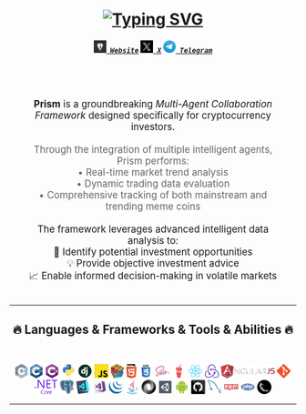 <h1 align="center">
  <a href="https://git.io/typing-svg"><img src="https://readme-typing-svg.herokuapp.com?font=Fira+Code&duration=3000&pause=500&color=17ABF7&center=true&multiline=true&width=600&height=100&lines=Prism;Groundbreaking+Multi-Agent+Collaboration+Framework+" alt="Typing SVG" /></a>
</h1>

<h5 align="center">
  <code><a href="https://prismterminal.online/" title="Prism Website"><img width="22" src="images/prism.png"> Website</a></code>
  <code><a href="https://x.com/prism_terminal" title="X Profile"><img width="22" src="images/X_icon.svg"> X</a></code>
  <code><a href="https://t.me/prismterminal_bot" title="Telegram Channel"><img width="22" src="images/Telegram.svg"> Telegram</a></code>
</h5>

<br>

<br>

<p align="center" style="font-size: 1.2em; max-width: 900px; margin: 0 auto; padding: 20px;">
  <b>Prism</b> is a groundbreaking <i>Multi-Agent Collaboration Framework</i> designed specifically for cryptocurrency investors.
  <br><br>
  <span style="color: #666;">
    Through the integration of multiple intelligent agents, Prism performs:
    <br>
    • Real-time market trend analysis<br>
    • Dynamic trading data evaluation<br>
    • Comprehensive tracking of both mainstream and trending meme coins
  </span>
  <br><br>
  The framework leverages advanced intelligent data analysis to:
  <br>
  🎯 Identify potential investment opportunities<br>
  💡 Provide objective investment advice<br>
  📈 Enable informed decision-making in volatile markets
</p>

<hr><h2 align="center">🔥 Languages & Frameworks & Tools & Abilities 🔥</h2>
<br>
<p align="center">
  <code><img title="C" height="25" src="images/c.svg"></code>
  <code><img title="C++" height="25" src="images/cpp.svg"></code>
  <code><img title="C#" height="25" src="images/cSharp.svg"></code>
  <code><img title="Python" height="25" src="images/python-original.svg"></code>
  <code><img title="Django" height="25" src="images/django.png"></code>
  <code><img title="Javascript" height="25" src="images/javascript.svg"></code>
  <code><img title="Problem Solving" height="25" src="images/problemSolving.png"></code>
  <code><img title="HTML5" height="25" src="images/html5.svg"></code>
  <code><img title="CSS" height="25" src="images/css.svg"></code>
  <code><img title="SASS" height="25" src="images/sass.svg"></code>
  <code><img title="Gulp" height="25" src="images/gulp.svg"></code>
  <code><img title="React" height="25" src="images/react-original.svg"></code>
  <code><img title="Redux" height="25" src="images/redux.svg"></code>
  <code><img title="AngularJS" height="25" src="images/angularjs.png"></code>
  <code><img title="Git" height="25" src="images/git-original.svg"></code>
  <code><img title=".NetCore" height="25" src="images/dotnetcore.svg"></code>
  <code><img title="PostgreSQL" height="25" src="images/postgresql.svg"></code>
  <code><img title="Visual Studio Code" height="25" src="images/vscode.png"></code>
  <code><img title="Microsoft Visual Studio" height="25" src="images/visualstudio.png"></code>
  <code><img title="JQuery" height="25" src="images/jquery-original.svg"></code>
  <code><img title="Java" height="25" src="images/java-original.svg"></code>
  <code><img title="JSON" height="25" src="images/json.svg"></code>
  <code><img title="Unity" height="25" src="images/unity3d.svg"></code>
  <code><img title="Android" height="25" src="images/android.svg"></code>
  <code><img title="GitHub" height="25" src="images/github.svg"></code>
  <code><img title="MySQL" height="25" src="images/mysql.svg"></code>
  <code><img title="npm" height="25" src="images/npm.svg"></code>
  <code><img title="PHP" height="25" src="images/php.svg"></code>
  <code><img title="Flask" height="25" src="images/flask.png"></code>
</p>
<hr>

